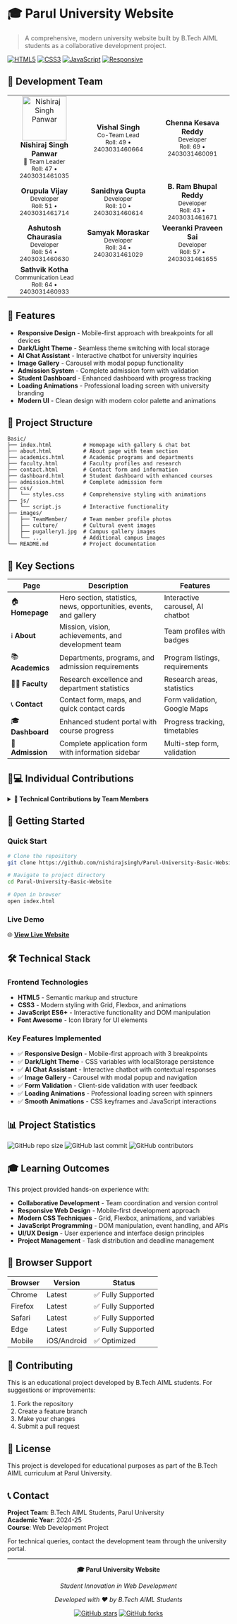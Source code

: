 # 🎓 Parul University Website

> A comprehensive, modern university website built by B.Tech AIML students as a collaborative development project.

[![HTML5](https://img.shields.io/badge/HTML5-E34F26?style=for-the-badge&logo=html5&logoColor=white)](https://developer.mozilla.org/en-US/docs/Web/HTML)
[![CSS3](https://img.shields.io/badge/CSS3-1572B6?style=for-the-badge&logo=css3&logoColor=white)](https://developer.mozilla.org/en-US/docs/Web/CSS)
[![JavaScript](https://img.shields.io/badge/JavaScript-F7DF1E?style=for-the-badge&logo=javascript&logoColor=black)](https://developer.mozilla.org/en-US/docs/Web/JavaScript)
[![Responsive](https://img.shields.io/badge/Responsive-4285F4?style=for-the-badge&logo=google-chrome&logoColor=white)](https://web.dev/responsive-web-design-basics/)

## 👥 Development Team

<table>
<tr>
<td align="center">
<img src="https://github.com/nishirajsingh.png" width="100px" alt="Nishiraj Singh Panwar"/><br/>
<b>Nishiraj Singh Panwar</b><br/>
<sub>👑 Team Leader</sub><br/>
<sub>Roll: 47 • 2403031461035</sub>
</td>
<td align="center">
<b>Vishal Singh</b><br/>
<sub>Co-Team Lead</sub><br/>
<sub>Roll: 49 • 2403031460664</sub>
</td>
<td align="center">
<b>Chenna Kesava Reddy</b><br/>
<sub>Developer</sub><br/>
<sub>Roll: 69 • 2403031460091</sub>
</td>
</tr>
<tr>
<td align="center">
<b>Orupula Vijay</b><br/>
<sub>Developer</sub><br/>
<sub>Roll: 51 • 2403031461714</sub>
</td>
<td align="center">
<b>Sanidhya Gupta</b><br/>
<sub>Developer</sub><br/>
<sub>Roll: 10 • 2403031460614</sub>
</td>
<td align="center">
<b>B. Ram Bhupal Reddy</b><br/>
<sub>Developer</sub><br/>
<sub>Roll: 43 • 2403031461671</sub>
</td>
</tr>
<tr>
<td align="center">
<b>Ashutosh Chaurasia</b><br/>
<sub>Developer</sub><br/>
<sub>Roll: 54 • 2403031460630</sub>
</td>
<td align="center">
<b>Samyak Moraskar</b><br/>
<sub>Developer</sub><br/>
<sub>Roll: 34 • 2403031461029</sub>
</td>
<td align="center">
<b>Veeranki Praveen Sai</b><br/>
<sub>Developer</sub><br/>
<sub>Roll: 57 • 2403031461655</sub>
</td>
</tr>
<tr>
<td align="center">
<b>Sathvik Kotha</b><br/>
<sub>Communication Lead</sub><br/>
<sub>Roll: 64 • 2403031460933</sub>
</td>
</tr>
</table>

## 🌟 Features

- **Responsive Design** - Mobile-first approach with breakpoints for all devices
- **Dark/Light Theme** - Seamless theme switching with local storage
- **AI Chat Assistant** - Interactive chatbot for university inquiries
- **Image Gallery** - Carousel with modal popup functionality
- **Admission System** - Complete admission form with validation
- **Student Dashboard** - Enhanced dashboard with progress tracking
- **Loading Animations** - Professional loading screen with university branding
- **Modern UI** - Clean design with modern color palette and animations

## 📁 Project Structure

```
Basic/
├── index.html          # Homepage with gallery & chat bot
├── about.html          # About page with team section
├── academics.html      # Academic programs and departments
├── faculty.html        # Faculty profiles and research
├── contact.html        # Contact form and information
├── dashboard.html      # Student dashboard with enhanced courses
├── admission.html      # Complete admission form
├── css/
│   └── styles.css      # Comprehensive styling with animations
├── js/
│   └── script.js       # Interactive functionality
├── images/
│   ├── TeamMember/     # Team member profile photos
│   ├── culture/        # Cultural event images
│   ├── pugallery1.jpg  # Campus gallery images
│   └── ...             # Additional campus images
└── README.md           # Project documentation
```

## 🎯 Key Sections

| Page | Description | Features |
|------|-------------|----------|
| 🏠 **Homepage** | Hero section, statistics, news, opportunities, events, and gallery | Interactive carousel, AI chatbot |
| ℹ️ **About** | Mission, vision, achievements, and development team | Team profiles with badges |
| 📚 **Academics** | Departments, programs, and admission requirements | Program listings, requirements |
| 👨🏫 **Faculty** | Research excellence and department statistics | Research areas, statistics |
| 📞 **Contact** | Contact form, maps, and quick contact cards | Form validation, Google Maps |
| 🎓 **Dashboard** | Enhanced student portal with course progress | Progress tracking, timetables |
| 📝 **Admission** | Complete application form with information sidebar | Multi-step form, validation |

## 👨💻 Individual Contributions

<details>
<summary><b>🔧 Technical Contributions by Team Members</b></summary>

- **Nishiraj Singh Panwar & Vishal Singh**: Homepage development, AI Chat Bot integration, Loading animations, Project leadership
- **Sanidhya Gupta**: Google Maps integration, Location services
- **Ashutosh Chaurasia**: Contact form development, Form validation
- **Veeranki Praveen Sai**: Faculty members page, Faculty profiles
- **Orupula Vijay**: Student dashboard, Assignment tracking
- **B. Ram Bhupal Reddy**: Timetable integration, Scheduling system
- **Chenna Kesava Reddy**: Attendance tracking, Course management
- **Samyak Moraskar**: Admission form, Application process
- **Sathvik Kotha**: University history, Historical timeline

</details>

## 🚀 Getting Started

### Quick Start
```bash
# Clone the repository
git clone https://github.com/nishirajsingh/Parul-University-Basic-Website.git

# Navigate to project directory
cd Parul-University-Basic-Website

# Open in browser
open index.html
```

### Live Demo
🌐 **[View Live Website](https://nishirajsingh.github.io/Parul-University-Basic-Website/)**

## 🛠️ Technical Stack

### Frontend Technologies
- **HTML5** - Semantic markup and structure
- **CSS3** - Modern styling with Grid, Flexbox, and animations
- **JavaScript ES6+** - Interactive functionality and DOM manipulation
- **Font Awesome** - Icon library for UI elements

### Key Features Implemented
- ✅ **Responsive Design** - Mobile-first approach with 3 breakpoints
- ✅ **Dark/Light Theme** - CSS variables with localStorage persistence
- ✅ **AI Chat Assistant** - Interactive chatbot with contextual responses
- ✅ **Image Gallery** - Carousel with modal popup and navigation
- ✅ **Form Validation** - Client-side validation with user feedback
- ✅ **Loading Animations** - Professional loading screen with spinners
- ✅ **Smooth Animations** - CSS keyframes and JavaScript interactions

## 📊 Project Statistics

![GitHub repo size](https://img.shields.io/github/repo-size/nishirajsingh/Parul-University-Basic-Website)
![GitHub last commit](https://img.shields.io/github/last-commit/nishirajsingh/Parul-University-Basic-Website)
![GitHub contributors](https://img.shields.io/github/contributors/nishirajsingh/Parul-University-Basic-Website)

## 🎓 Learning Outcomes

This project provided hands-on experience with:
- **Collaborative Development** - Team coordination and version control
- **Responsive Web Design** - Mobile-first development approach
- **Modern CSS Techniques** - Grid, Flexbox, animations, and variables
- **JavaScript Programming** - DOM manipulation, event handling, and APIs
- **UI/UX Design** - User experience and interface design principles
- **Project Management** - Task distribution and deadline management

## 📱 Browser Support

| Browser | Version | Status |
|---------|---------|--------|
| Chrome | Latest | ✅ Fully Supported |
| Firefox | Latest | ✅ Fully Supported |
| Safari | Latest | ✅ Fully Supported |
| Edge | Latest | ✅ Fully Supported |
| Mobile | iOS/Android | ✅ Optimized |

## 🤝 Contributing

This is an educational project developed by B.Tech AIML students. For suggestions or improvements:

1. Fork the repository
2. Create a feature branch
3. Make your changes
4. Submit a pull request

## 📄 License

This project is developed for educational purposes as part of the B.Tech AIML curriculum at Parul University.

## 📞 Contact

**Project Team**: B.Tech AIML Students, Parul University  
**Academic Year**: 2024-25  
**Course**: Web Development Project  

For technical queries, contact the development team through the university portal.

---

<div align="center">

**🎓 Parul University Website**

*Student Innovation in Web Development*

*Developed with ❤️ by B.Tech AIML Students*

[![GitHub stars](https://img.shields.io/github/stars/nishirajsingh/Parul-University-Basic-Website?style=social)](https://github.com/nishirajsingh/Parul-University-Basic-Website/stargazers)
[![GitHub forks](https://img.shields.io/github/forks/nishirajsingh/Parul-University-Basic-Website?style=social)](https://github.com/nishirajsingh/Parul-University-Basic-Website/network/members)

</div>